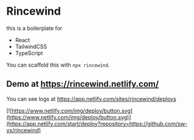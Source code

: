 # Rincewind

this is a boilerplate for

- React
- TailwindCSS
- TypeScript

You can scaffold this with `npx rincewind`.

## Demo at https://rincewind.netlify.com/

You can see logs at https://app.netlify.com/sites/rincewind/deploys

[![https://www.netlify.com/img/deploy/button.svg](https://www.netlify.com/img/deploy/button.svg)](https://app.netlify.com/start/deploy?repository=https://github.com/sw-yx/rincewind)

